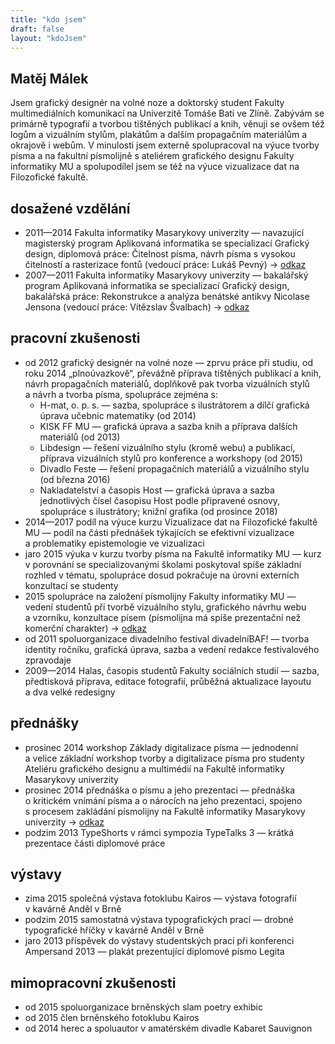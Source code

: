 ```yaml
---
title: "kdo jsem"
draft: false
layout: "kdoJsem"
---
```


<div id="description" class="white">
	<div class="bio">
		<h2>Matěj Málek</h2>
	</div>
	<div class="perex">
		<p>Jsem grafický designér na volné noze a&nbsp;doktorský student Fakulty multimediálních komunikací na Univerzitě Tomáše Bati ve Zlíně. Zabývám se primárně typografií a&nbsp;tvorbou tištěných publikací a&nbsp;knih, věnuji se ovšem též logům a&nbsp;vizuálním stylům, plakátům a&nbsp;dalším propagačním materiálům a okrajově i&nbsp;webům. V&nbsp;minulosti jsem externě spolupracoval na výuce tvorby písma a&nbsp;na fakultní písmolijně s&nbsp;ateliérem grafického designu Fakulty informatiky MU a&nbsp;spolupodílel jsem se též na výuce vizualizace dat na Filozofické fakultě.</p>
	</div>
	<div style="clear: both;"></div>
</div>
<div id="cv">

## dosažené vzdělání ##

* <span class="rok">2011—2014 </span>Fakulta informatiky Masarykovy univerzity&nbsp;— navazující magisterský program Aplikovaná informatika se specializací Grafický design, diplomová práce: Čitelnost písma, návrh písma s&nbsp;vysokou čitelností a&nbsp;rasterizace fontů (vedoucí práce: Lukáš Pevný) →&nbsp;[odkaz](https://is.muni.cz/th/256189/fi_m/malek-diplomova_prace.pdf)
* <span class="rok">2007—2011 </span>Fakulta informatiky Masarykovy univerzity&nbsp;— bakalářský program Aplikovaná informatika se specializací Grafický design, bakalářská práce: Rekonstrukce a&nbsp;analýza benátské antikvy Nicolase Jensona (vedoucí práce: Vítězslav Švalbach) →&nbsp;[odkaz](https://is.muni.cz/th/256189/fi_b/Malek_pv_bp.pdf)

## pracovní zkušenosti ##

* <span class="rok">od 2012 </span>grafický designér na volné noze&nbsp;— zprvu práce při studiu, od roku 2014 „plnoúvazkově“, převážně příprava tištěných publikací a&nbsp;knih, návrh propagačních materiálů, doplňkově pak tvorba vizuálních stylů a&nbsp;návrh a&nbsp;tvorba písma, spolupráce zejména s:
	* H-mat, o. p. s.&nbsp;— sazba, spolupráce s&nbsp;ilustrátorem a&nbsp;dílčí grafická úprava učebnic matematiky (od&nbsp;2014)
	* KISK FF MU&nbsp;— grafická úprava a&nbsp;sazba knih a&nbsp;příprava dalších materiálů (od&nbsp;2013)
	* Libdesign&nbsp;— řešení vizuálního stylu (kromě webu) a&nbsp;publikací, příprava vizuálních stylů pro konference a&nbsp;workshopy (od&nbsp;2015)
	* Divadlo Feste&nbsp;— řešení propagačních materiálů a&nbsp;vizuálního stylu (od&nbsp;března&nbsp;2016)
	* Nakladatelství a časopis Host&nbsp;— grafická úprava a sazba jednotlivých čísel časopisu Host podle připravené osnovy, spolupráce s ilustrátory; knižní grafika (od&nbsp;prosince&nbsp;2018)
* <span class="rok">2014—2017 </span>podíl na výuce kurzu Vizualizace dat na Filozofické fakultě MU&nbsp;— podíl na části přednášek týkajících se efektivní vizualizace a&nbsp;problematiky epistemologie ve vizualizaci
* <span class="rok">jaro 2015 </span>výuka v&nbsp;kurzu tvorby písma na Fakultě informatiky MU&nbsp;— kurz v&nbsp;porovnání se specializovanými školami poskytoval spíše základní rozhled v&nbsp;tématu, spolupráce dosud pokračuje na úrovni externích konzultací se studenty
* <span class="rok">2015 </span>spolupráce na založení písmolijny Fakulty informatiky MU&nbsp;— vedení studentů při tvorbě vizuálního stylu, grafického návrhu webu a&nbsp;vzorníku, konzultace písem (písmolijna má spíše prezentační než komerční charakter) →&nbsp;[odkaz](http://zeroplusone.fi.muni.cz/)
* <span class="rok">od 2011 </span>spoluorganizace divadelního festival divadelníBAF!&nbsp;— tvorba identity ročníku, grafická úprava, sazba a&nbsp;vedení redakce festivalového zpravodaje
* <span class="rok">2009—2014 </span>Halas, časopis studentů Fakulty sociálních studií&nbsp;— sazba, předtisková příprava, editace fotografií, průběžná aktualizace layoutu a&nbsp;dva velké redesigny

## přednášky ##

* <span class="rok">prosinec 2014 </span>workshop Základy digitalizace písma&nbsp;— jednodenní a&nbsp;velice základní workshop tvorby a&nbsp;digitalizace písma pro studenty Ateliéru grafického designu a&nbsp;multimédií na Fakultě informatiky Masarykovy univerzity
* <span class="rok">prosinec 2014 </span>přednáška o&nbsp;písmu a&nbsp;jeho prezentaci&nbsp;— přednáška o&nbsp;kritickém vnímání písma a&nbsp;o&nbsp;nárocích na jeho prezentaci, spojeno s&nbsp;procesem zakládání písmolijny na Fakultě informatiky Masarykovy univerzity →&nbsp;[odkaz](https://www.slideshare.net/stilltesting/o-pismu-a-jeho-prezentaci)
* <span class="rok">podzim 2013 </span>TypeShorts v&nbsp;rámci sympozia TypeTalks 3&nbsp;— krátká prezentace části diplomové práce

## výstavy ##

* <span class="rok">zima 2015 </span>společná výstava fotoklubu Kairos&nbsp;— výstava fotografií v&nbsp;kavárně Anděl v&nbsp;Brně
* <span class="rok">podzim 2015 </span>samostatná výstava typografických prací&nbsp;— drobné typografické hříčky v&nbsp;kavárně Anděl v&nbsp;Brně
* <span class="rok">jaro 2013 </span>příspěvek do výstavy studentských prací při konferenci Ampersand 2013&nbsp;— plakát prezentující diplomové písmo Legita

## mimopracovní zkušenosti ##

* <span class="rok">od 2015 </span>spoluorganizace brněnských slam poetry exhibic
* <span class="rok">od 2015 </span>člen brněnského fotoklubu Kairos
* <span class="rok">od 2014 </span>herec a&nbsp;spoluautor v&nbsp;amatérském divadle Kabaret Sauvignon

</DIV>